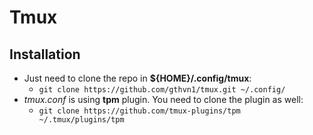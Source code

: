 # Tmux

## Installation

- Just need to clone the repo in **${HOME}/.config/tmux**:
  - `git clone https://github.com/gthvn1/tmux.git ~/.config/`
- *tmux.conf* is using **tpm** plugin. You need to clone the plugin as well:
  - `git clone https://github.com/tmux-plugins/tpm ~/.tmux/plugins/tpm`
